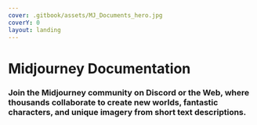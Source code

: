 ```yaml
---
cover: .gitbook/assets/MJ_Documents_hero.jpg
coverY: 0
layout: landing
---
```


# Midjourney Documentation

### **Join the Midjourney community on Discord or the Web, where thousands collaborate to create new worlds, fantastic characters, and unique imagery from short text descriptions.**
